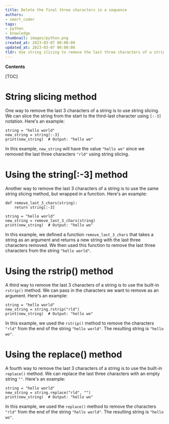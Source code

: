 ```yaml
---
title: Delete the final three characters in a sequence
authors:
- smart_coder
tags:
- python
- knowledge
thumbnail: images/python.png
created_at: 2023-03-07 00:00:00
updated_at: 2023-03-07 00:00:00
tldr: Use string slicing to remove the last three characters of a string in Python, like this string[-3].
---
```


**Contents**

[TOC]

# String slicing method
One way to remove the last 3 characters of a string is to use string slicing. We can slice the string from the start to the third-last character using `[:-3]` notation. Here's an example:

```
string = "hello world"
new_string = string[:-3]
print(new_string)  # Output: "hello wo"
```

In this example, `new_string` will have the value `"hello wo"` since we removed the last three characters `"rld"` using string slicing.

# Using the string[:-3] method
Another way to remove the last 3 characters of a string is to use the same string slicing method, but wrapped in a function. Here's an example:

```
def remove_last_3_chars(string):
    return string[:-3]

string = "hello world"
new_string = remove_last_3_chars(string)
print(new_string)  # Output: "hello wo"
```

In this example, we defined a function `remove_last_3_chars` that takes a string as an argument and returns a new string with the last three characters removed. We then used this function to remove the last three characters from the string `"hello world"`.

# Using the rstrip() method
A third way to remove the last 3 characters of a string is to use the built-in `rstrip()` method. We can pass in the characters we want to remove as an argument. Here's an example:

```
string = "hello world"
new_string = string.rstrip("rld")
print(new_string)  # Output: "hello wo"
```

In this example, we used the `rstrip()` method to remove the characters `"rld"` from the end of the string `"hello world"`. The resulting string is `"hello wo"`.

# Using the replace() method
A fourth way to remove the last 3 characters of a string is to use the built-in `replace()` method. We can replace the last three characters with an empty string `""`. Here's an example:

```
string = "hello world"
new_string = string.replace("rld", "")
print(new_string)  # Output: "hello wo"
```

In this example, we used the `replace()` method to remove the characters `"rld"` from the end of the string `"hello world"`. The resulting string is `"hello wo"`.
